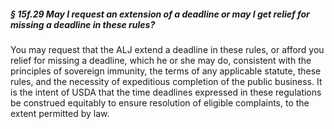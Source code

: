 ##### § 15f.29 May I request an extension of a deadline or may I get relief for missing a deadline in these rules? #####

You may request that the ALJ extend a deadline in these rules, or afford you relief for missing a deadline, which he or she may do, consistent with the principles of sovereign immunity, the terms of any applicable statute, these rules, and the necessity of expeditious completion of the public business. It is the intent of USDA that the time deadlines expressed in these regulations be construed equitably to ensure resolution of eligible complaints, to the extent permitted by law.